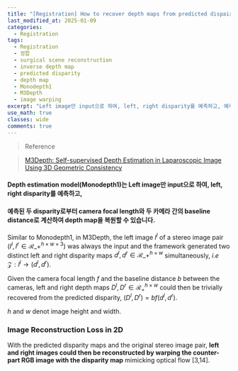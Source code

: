 ```yaml
---
title: "[Registration] How to recover depth maps from predicted dispairty & RGB image warping loss"
last_modified_at: 2025-01-09
categories:
  - Registration
tags:
  - Registration
  - 정합
  - surgical scene reconstruction
  - inverse depth map
  - predicted disparity
  - depth map
  - Monodepth1
  - M3Depth
  - image warping
excerpt: "Left image만 input으로 하여, left, right disparity를 예측하고, 예측된 두 disparity로부터 camera focal length와 두 카메라 간의 baseline distance로 계산하여 depth map을 복원할 수 있습니다."
use_math: true
classes: wide
comments: true
---
```


> Reference

> [M3Depth: Self-supervised Depth Estimation in Laparoscopic Image Using 3D Geometric Consistency](https://arxiv.org/pdf/2208.08407)

#### Depth estimation model(Monodepth1)는 Left image만 input으로 하여, left, right disparity를 예측하고, 

#### 예측된 두 disparity로부터 camera focal length와 두 카메라 간의 baseline distance로 계산하여 depth map을 복원할 수 있습니다.

Similar to Monodepth1, in M3Depth, the left image $I^l$ of a stereo image pair $(I^l, I^r \in \mathcal{R}\_+^{h \times w \times 3})$ was always the input and the framework generated two distinct left and right disparity maps $d^l, d^r \in \mathcal{R}\_+^{h \times w}$ simultaneously, _i.e_ $\mathcal{Z}: I^l \rightarrow (d^l, d^r)$.

Given the camera focal length $f$ and the baseline distance $b$ between the cameras, left and right depth maps $D^l, D^r \in \mathcal{R}_+^{h \times w}$ could then be trivially recovered from the predicted disparity, $(D^l, D^r) = bf(d^l, d^r)$.

$h$ and $w$ denot image height and width.


### Image Reconstruction Loss in 2D

With the predicted disparity maps and the original stereo image pair, **left and right images could then be reconstructed by warping the counter-part RGB image with the disparity map** mimicking optical flow [3,14].

